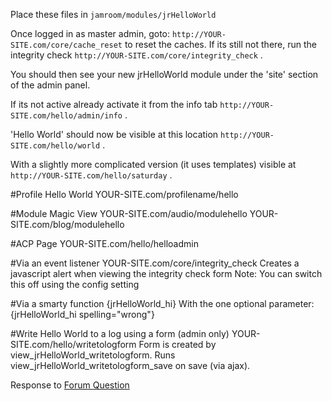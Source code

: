 Place these files in ```jamroom/modules/jrHelloWorld```

Once logged in as master admin,
goto: ```http://YOUR-SITE.com/core/cache_reset``` to reset the caches.  If its still not there, run the integrity check ```http://YOUR-SITE.com/core/integrity_check``` .

You should then see your new jrHelloWorld module under the 'site' section of the admin panel.

If its not active already activate it from the info tab ```http://YOUR-SITE.com/hello/admin/info``` .

'Hello World' should now be visible at this location ```http://YOUR-SITE.com/hello/world``` .

With a slightly more complicated version (it uses templates) visible at ```http://YOUR-SITE.com/hello/saturday``` .

#Profile Hello World
YOUR-SITE.com/profilename/hello

#Module Magic View 
YOUR-SITE.com/audio/modulehello
YOUR-SITE.com/blog/modulehello

#ACP Page
YOUR-SITE.com/hello/helloadmin

#Via an event listener
YOUR-SITE.com/core/integrity_check
Creates a javascript alert when viewing the integrity check form
Note: You can switch this off using the config setting

#Via a smarty function
{jrHelloWorld_hi}
With the one optional parameter: 
{jrHelloWorld_hi spelling="wrong"}

#Write Hello World to a log using a form (admin only)
YOUR-SITE.com/hello/writetologform
Form is created by view_jrHelloWorld_writetologform.
Runs view_jrHelloWorld_writetologform_save on save (via ajax).

Response to [Forum Question](http://www.jamroom.net/phpBB2/viewtopic.php?p=236618)
